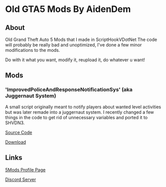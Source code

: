 # Old GTA5 Mods By AidenDem
## About
Old Grand Theft Auto 5 Mods that I made in ScriptHookVDotNet
The code will probably be really bad and unoptimized, I've done a few minor modifications to the mods.

Do with it what you want, modify it, reupload it, do whatever u want!
## Mods
### 'ImprovedPoliceAndResponseNotificationSys' (aka Juggernaut System)
A small script originally meant to notify players about wanted level activities but was later remade into a juggernaut system.
I recently changed a few things in the code to get rid of unnecessary variables and ported it to SHVDN3.

[Source Code](/ImprovedPoliceAndResponseNotificationSys)

[Download](https://github.com/AidenDem/Old-GTA5-Mods/releases/tag/juggernaut-sys)
## Links
[5Mods Profile Page](https://www.gta5-mods.com/users/AidenDem)

[Discord Server](https://discord.gg/qHDSFYq5aA)

